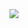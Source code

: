 <br/>
<br/>
<br/>
<img src="https://pretty-profile.vercel.app/api/github-stats?username=Nighty3098&theme=ancient&show=stars,followers,issues,closedPRs,commits" />
<br/>
<br/>
<br/>
